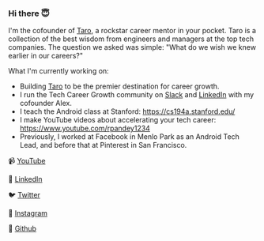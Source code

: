 ### Hi there 😇

I'm the cofounder of [Taro](https://jointaro.com/), a rockstar career mentor in your pocket. Taro is a collection of the best wisdom from engineers and managers at the top tech companies. The question we asked was simple: "What do we wish we knew earlier in our careers?" 

What I'm currently working on: 
- Building [Taro](https://jointaro.com/) to be the premier destination for career growth.
- I run the Tech Career Growth community on [Slack](https://join.slack.com/t/techcareergrowth/shared_invite/zt-lt2tbjcn-LOAVIDuGPI~nkuc4woHDLg) and [LinkedIn](https://www.linkedin.com/company/techcareergrowth/) with my cofounder Alex.
- I teach the Android class at Stanford: https://cs194a.stanford.edu/
- I make YouTube videos about accelerating your tech career: https://www.youtube.com/rpandey1234
- Previously, I worked at Facebook in Menlo Park as an Android Tech Lead, and before that at Pinterest in San Francisco.

📹  [YouTube](https://www.youtube.com/c/RahulPandeyRkp)

📝  [LinkedIn](https://www.linkedin.com/in/rpandey1234/) 

🐦  [Twitter](https://twitter.com/rpandey1234) 

📸  [Instagram](https://www.instagram.com/rpandey1234/)

📂  [Github](https://github.com/rpandey1234/)

